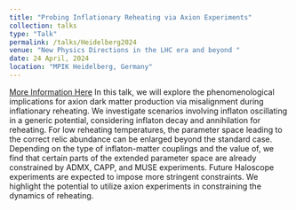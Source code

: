 ```yaml
---
title: "Probing Inflationary Reheating via Axion Experiments"
collection: talks
type: "Talk"
permalink: /talks/Heidelberg2024
venue: "New Physics Directions in the LHC era and beyond "
date: 24 April, 2024
location: "MPIK Heidelberg, Germany"
---
```

[More Information Here](https://indico.cern.ch/event/1339497/overview)
In this talk, we will explore the phenomenological implications for axion dark matter production via misalignment during inflationary reheating. We investigate scenarios involving inflaton oscillating in a generic potential, considering inflaton decay and annihilation for reheating. For low reheating temperatures, the parameter space leading to the correct relic abundance can be enlarged beyond the standard case. Depending on the type of inflaton-matter couplings and the value of, we find that certain parts of the extended parameter space are already constrained by ADMX, CAPP, and MUSE experiments. Future Haloscope experiments are expected to impose more stringent constraints. We highlight the potential to utilize axion experiments in constraining the dynamics of reheating.

